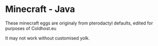# Minecraft - Java

These minecraft eggs are originaly from pterodactyl defaults, edited for purposes of Coldhost.eu

It may not work without customised yolk.